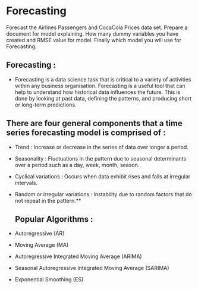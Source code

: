 # Forecasting
Forecast the Airlines Passengers and CocaCola Prices data set. Prepare a document for model explaining. How many dummy variables you have created and RMSE value for model. Finally which model you will use for Forecasting.

## **Forecasting :**
- Forecasting is a data science task that is critical to a variety of activities within any business organisation. Forecasting is a useful tool that can help to understand how historical data influences the future. This is done by looking at past data, defining the patterns, and producing short or long-term predictions.

## **There are four general components that a time series forecasting model is comprised of :**

- Trend : Increase or decrease in the series of data over longer a period.

- Seasonality : Fluctuations in the pattern due to seasonal determinants over a period such as a day, week, month, season.

- Cyclical variations : Occurs when data exhibit rises and falls at irregular intervals.

- Random or irregular variations : Instability due to random factors that do not repeat in the pattern.**

  ## **Popular Algorithms :**
- Autoregressive (AR)

- Moving Average (MA)

- Autoregressive Integrated Moving Average (ARIMA)

- Seasonal Autoregressive Integrated Moving Average (SARIMA)

- Exponential Smoothing (ES)
